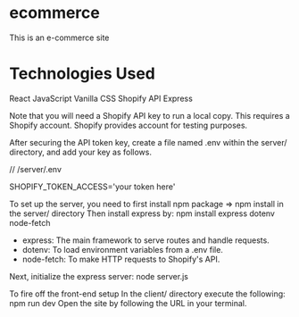 # ecommerce
This is an e-commerce site

# Technologies Used
React
JavaScript
Vanilla CSS
Shopify API
Express

Note that you will need a Shopify API key to run a local copy. This requires a Shopify account. Shopify provides account for testing purposes.

After securing the API token key, create a file named .env within the server/ directory, and add your key as follows.

//  /server/.env

SHOPIFY_TOKEN_ACCESS='your token here'

To set up the server, you need to first install npm package => npm install in the server/ directory
Then install express by:
npm install express dotenv node-fetch

- express: The main framework to serve routes and handle requests.
- dotenv: To load environment variables from a .env file.
- node-fetch: To make HTTP requests to Shopify's API.

Next, initialize the express server:
node server.js

To fire off the front-end setup In the client/ directory execute the following:
npm run dev
Open the site by following the URL in your terminal.
